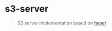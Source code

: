 # s3-server

> S3 server implementation based on [hyper][hyper]

[hyper]: https://crates.io/crates/hyper
